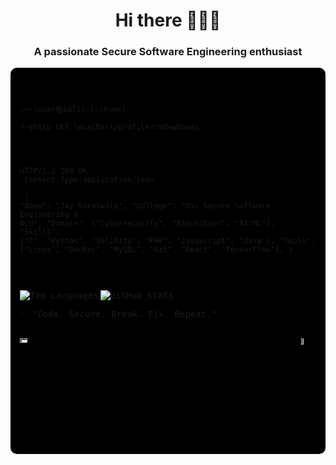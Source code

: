 <h1 align="center">Hi there 🧑🏽‍💻</h1>
<h3 align="center">A passionate Secure Software Engineering enthusiast</h3>

<div style="background-color:#000000; padding:15px; border-radius:10px; font-family:monospace;">
<pre>
<code>
<clipboard-copy value="{
  Name: Jay Suratwala,
  whoami: MSc Secure Software Engineering @ DCU,
  Domain: [Cybersecurity, Blockchain, AI/ML],
  Skills: [C, Python, Solidity, PHP, JavaScript, Java],
  Tools: [Linux, Docker, MySQL, Git, React, TensorFlow],
  Working_on: ML-based Vulnerability Detection for Smart Contracts,
  Learning: [Advanced Cryptography, Concurrent Programming, Secure Coding],
  Projects: [
    CoreFinXpert (Next.js),
    Encryption-Hashing Website (PHP),
    Notes API (RESTful)
  ],
  Profiles: {
    LinkedIn: linkedin.com/in/jay-suratwala,
    Portfolio: jaysuratwala.github.io/jay_suratwala,
    GitHub: github.com/JaySuratwala
  }">
┌──(user㉿kali)-[~/home]<br/>
└─$http GET localhost/profile?cmd=whoami<br/><br/>

HTTP/1.1 200 OK<br/>
Content-Type:application/json<br/><br/>
{
  "Name": "Jay Suratwala",
  "College": "MSc Secure Software Engineering @ DCU",
  "Domain": ["Cybersecurity", "Blockchain", "AI/ML"],
  "Skills": ["C", "Python", "Solidity", "PHP", "JavaScript", "Java"],
  "Tools": ["Linux", "Docker", "MySQL", "Git", "React", "TensorFlow"],
}
</code>
</pre>
<br>
<p>
  <img align="left" src="https://github-readme-stats.vercel.app/api/top-langs?username=jaysuratwala&count_private=true&show_icons=true&hide_border=true&theme=blue-green" alt="Top Languages" />
</p>

<p>
  <img align="center" src="https://github-readme-stats.vercel.app/api?username=jaysuratwala&count_private=true&show_icons=true&hide_border=true&theme=blue-green" alt="GitHub Stats" />
</p>
✨ "Code. Secure. Break. Fix. Repeat."
<br><br>
<p>
<a href="https://linkedin.com/in/jay-suratwala-526527208/" title="linkedin" ><img src="https://github.com/get-icon/geticon/raw/master/icons/linkedin.svg" width="16%" height="4%"></a>  <a href="mailto:jaysuratwala18@gmail.com" title="gmail"><img align="right" src="https://img.icons8.com/fluency/48/000000/gmail-new.png" width="5%" height="5%"></a>
</p>